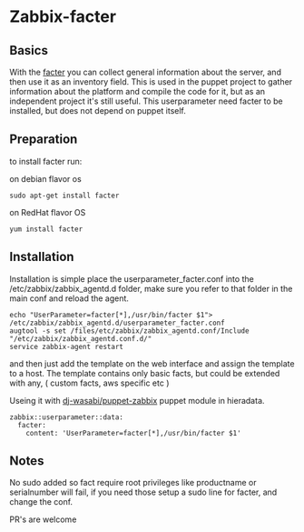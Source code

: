 # Zabbix-facter

## Basics
With the [facter]( https://github.com/puppetlabs/facter) you can collect general information about the server, and then use it as an inventory field. This is used in the puppet project to gather information about the platform and compile the code for it, but as an independent project it's still useful.
This userparameter need facter to be installed, but does not depend on puppet itself.

## Preparation 
to install facter run:

on debian flavor os
```shell
sudo apt-get install facter
```
on RedHat flavor OS
```shell
yum install facter
```


## Installation 
Installation is simple place the userparameter_facter.conf into the /etc/zabbix/zabbix_agentd.d folder, make sure you refer to that folder in the main conf and reload the agent.

```shell
echo "UserParameter=facter[*],/usr/bin/facter $1"> /etc/zabbix/zabbix_agentd.d/userparameter_facter.conf
augtool -s set /files/etc/zabbix/zabbix_agentd.conf/Include "/etc/zabbix/zabbix_agentd.conf.d/"
service zabbix-agent restart
```

and then just add the template on the web interface and assign the template to a host.
The template contains only basic facts, but could be extended with any, ( custom facts, aws specific etc )

Useing it with [dj-wasabi/puppet-zabbix](https://github.com/dj-wasabi/puppet-zabbix) puppet module in hieradata.

```ỳaml
zabbix::userparameter::data:
  facter:
    content: 'UserParameter=facter[*],/usr/bin/facter $1'
```

## Notes
No sudo added so fact require root privileges like productname or serialnumber  will fail, if you need those setup a sudo line for facter, and change the conf.

PR's are welcome
